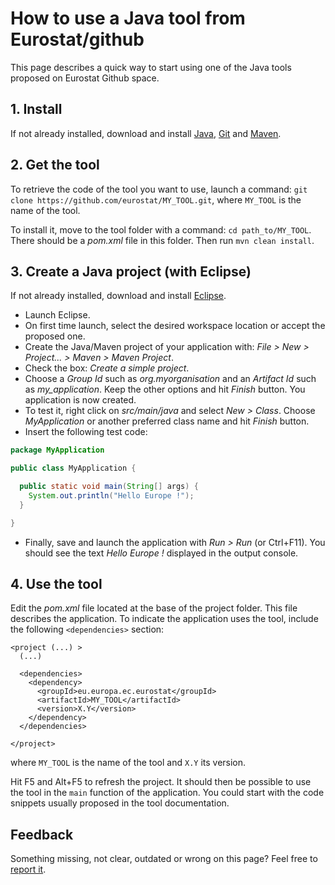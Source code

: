 # How to use a Java tool from Eurostat/github

This page describes a quick way to start using one of the Java tools proposed on Eurostat Github space.

## 1. Install

If not already installed, download and install [Java](https://www.java.com/en/download/), [Git](https://git-scm.com/) and [Maven](https://maven.apache.org/).

## 2. Get the tool

To retrieve the code of the tool you want to use, launch a command: `git clone https://github.com/eurostat/MY_TOOL.git`, where `MY_TOOL` is the name of the tool.

To install it, move to the tool folder with a command: `cd path_to/MY_TOOL`. There should be a *pom.xml* file in this folder. Then run `mvn clean install`.

## 3. Create a Java project (with Eclipse)

If not already installed, download and install [Eclipse](https://www.eclipse.org/).

- Launch Eclipse.
- On first time launch, select the desired workspace location or accept the proposed one.
- Create the Java/Maven project of your application with: *File > New > Project... > Maven > Maven Project*.
- Check the box: *Create a simple project*.
- Choose a *Group Id* such as *org.myorganisation* and an *Artifact Id* such as *my_application*. Keep the other options and hit *Finish* button. You application is now created.
- To test it, right click on *src/main/java* and select *New > Class*. Choose *MyApplication* or another preferred class name and hit *Finish* button.
- Insert the following test code:

```java
package MyApplication

public class MyApplication {

  public static void main(String[] args) {
    System.out.println("Hello Europe !");
  }

}
```

- Finally, save and launch the application with *Run > Run* (or Ctrl+F11). You should see the text *Hello Europe !* displayed in the output console.

## 4. Use the tool

Edit the *pom.xml* file located at the base of the project folder. This file describes the application. To indicate the application uses the tool, include the following `<dependencies>` section:

```
<project (...) >
  (...)

  <dependencies>
    <dependency>
      <groupId>eu.europa.ec.eurostat</groupId>
      <artifactId>MY_TOOL</artifactId>
      <version>X.Y</version>
    </dependency>
  </dependencies>

</project>
```

where `MY_TOOL` is the name of the tool and `X.Y` its version.

Hit F5 and Alt+F5 to refresh the project. It should then be possible to use the tool in the `main` function of the application. You could start with the code snippets usually proposed in the tool documentation.

## Feedback

Something missing, not clear, outdated or wrong on this page? Feel free to [report it](https://github.com/eurostat/README/issues/new).

